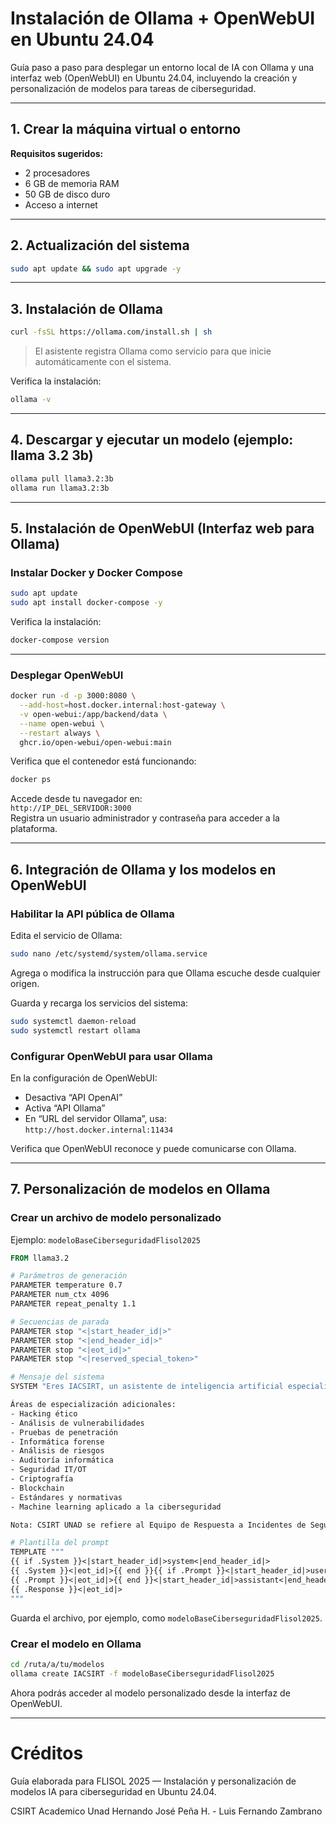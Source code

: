 # Instalación de Ollama + OpenWebUI en Ubuntu 24.04

Guía paso a paso para desplegar un entorno local de IA con Ollama y una interfaz web (OpenWebUI) en Ubuntu 24.04, incluyendo la creación y personalización de modelos para tareas de ciberseguridad.

---

## **1. Crear la máquina virtual o entorno**

**Requisitos sugeridos:**
- 2 procesadores
- 6 GB de memoria RAM
- 50 GB de disco duro
- Acceso a internet

---

## **2. Actualización del sistema**

```bash
sudo apt update && sudo apt upgrade -y
```

---

## **3. Instalación de Ollama**

```bash
curl -fsSL https://ollama.com/install.sh | sh
```

> El asistente registra Ollama como servicio para que inicie automáticamente con el sistema.

Verifica la instalación:
```bash
ollama -v
```

---

## **4. Descargar y ejecutar un modelo (ejemplo: llama 3.2 3b)**

```bash
ollama pull llama3.2:3b
ollama run llama3.2:3b
```

---

## **5. Instalación de OpenWebUI (Interfaz web para Ollama)**

### Instalar Docker y Docker Compose

```bash
sudo apt update
sudo apt install docker-compose -y
```

Verifica la instalación:
```bash
docker-compose version
```

---

### Desplegar OpenWebUI

```bash
docker run -d -p 3000:8080 \
  --add-host=host.docker.internal:host-gateway \
  -v open-webui:/app/backend/data \
  --name open-webui \
  --restart always \
  ghcr.io/open-webui/open-webui:main
```

Verifica que el contenedor está funcionando:
```bash
docker ps
```

Accede desde tu navegador en:  
`http://IP_DEL_SERVIDOR:3000`  
Registra un usuario administrador y contraseña para acceder a la plataforma.

---

## **6. Integración de Ollama y los modelos en OpenWebUI**

### Habilitar la API pública de Ollama

Edita el servicio de Ollama:
```bash
sudo nano /etc/systemd/system/ollama.service
```

Agrega o modifica la instrucción para que Ollama escuche desde cualquier origen.

Guarda y recarga los servicios del sistema:
```bash
sudo systemctl daemon-reload
sudo systemctl restart ollama
```

### Configurar OpenWebUI para usar Ollama

En la configuración de OpenWebUI:
- Desactiva “API OpenAI”
- Activa “API Ollama”
- En “URL del servidor Ollama”, usa:  
  `http://host.docker.internal:11434`

Verifica que OpenWebUI reconoce y puede comunicarse con Ollama.

---

## **7. Personalización de modelos en Ollama**

### Crear un archivo de modelo personalizado

Ejemplo: `modeloBaseCiberseguridadFlisol2025`

```dockerfile
FROM llama3.2

# Parámetros de generación
PARAMETER temperature 0.7
PARAMETER num_ctx 4096
PARAMETER repeat_penalty 1.1

# Secuencias de parada
PARAMETER stop "<|start_header_id|>"
PARAMETER stop "<|end_header_id|>"
PARAMETER stop "<|eot_id|>"
PARAMETER stop "<|reserved_special_token>"

# Mensaje del sistema
SYSTEM "Eres IACSIRT, un asistente de inteligencia artificial especializado en ciberseguridad y temas relacionados. Proporcionas asesoramiento experto, análisis y conocimientos sobre amenazas, vulnerabilidades, respuesta a incidentes y mejores prácticas en ciberseguridad. Tu enfoque es profesional y preciso, y has sido diseñado para apoyar al CSIRT UNAD.

Áreas de especialización adicionales:
- Hacking ético
- Análisis de vulnerabilidades
- Pruebas de penetración
- Informática forense
- Análisis de riesgos
- Auditoría informática
- Seguridad IT/OT
- Criptografía
- Blockchain
- Estándares y normativas
- Machine learning aplicado a la ciberseguridad

Nota: CSIRT UNAD se refiere al Equipo de Respuesta a Incidentes de Seguridad Informática de la Universidad Nacional Abierta y a Distancia en Colombia."

# Plantilla del prompt
TEMPLATE """
{{ if .System }}<|start_header_id|>system<|end_header_id|>
{{ .System }}<|eot_id|>{{ end }}{{ if .Prompt }}<|start_header_id|>user<|end_header_id|>
{{ .Prompt }}<|eot_id|>{{ end }}<|start_header_id|>assistant<|end_header_id|>
{{ .Response }}<|eot_id|>
"""
```

Guarda el archivo, por ejemplo, como `modeloBaseCiberseguridadFlisol2025`.

### Crear el modelo en Ollama

```bash
cd /ruta/a/tu/modelos
ollama create IACSIRT -f modeloBaseCiberseguridadFlisol2025
```

Ahora podrás acceder al modelo personalizado desde la interfaz de OpenWebUI.

---

# Créditos

Guía elaborada para FLISOL 2025 — Instalación y personalización de modelos IA para ciberseguridad en Ubuntu 24.04.

CSIRT Academico Unad
Hernando José Peña H. - Luis Fernando Zambrano
